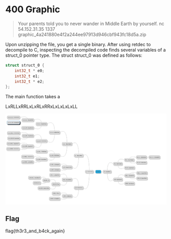 # 400 Graphic

> Your parents told you to never wander in Middle Earth by yourself.
> nc 54.152.31.35 1337
> graphic_4a241880e4f2a244ee97913d946cbf943fc18d5a.zip

Upon unzipping the file, you get a single binary. After using retdec to decompile to C, inspecting the decompiled code finds several variables of a struct_0 pointer type. The struct struct_0 was defined as follows:
```c
struct struct_0 {
    int32_t * e0;
    int32_t e1;
    int32_t * e2;
};
```
The main function takes a

LxRLLxRRLxLxRLxRRxLxLxLxLxLL

![graphic.jpg](files/graphic.jpg)


## Flag

flag{th3r3_and_b4ck_again}
